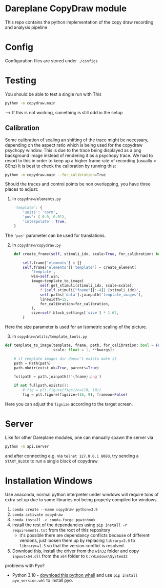 # Dareplane CopyDraw module
This repo contains the python implementation of the copy draw recording and analysis pipeline

# Config
Configuration files are stored under `./configs`

# Testing
You should be able to test a single run with This
```bash
python -m copydraw.main 
```
--> If this is not working, something is still odd in the setup

## Calibration
Some calibration of scaling an shifting of the trace might be necessary, depending on the aspect ratio
which is being used for the copydraw psychopy window. This is due to the trace being displayed as a png background image
instead of rendering it as a psychopy trace. We had to resort to this in order to keep up a higher frame rate of recording (usually > 80hz)
It is best to check the calibration by running this:
```bash
python -m copydraw.main --for_calibration=True
```

Should the traces and control points be non overlapping, you have three places to adjust:
1. in `copydraw/elements.py`
```python
    'template': {
        'units': 'norm',
        'pos': (-0.0, 0.01),
        'interpolate': True,
    }
```
The `'pos'` parameter can be used for translations.

2. in `copydraw/copydraw.py`
```python
    def create_frame(self, stimuli_idx, scale=True, for_calibration: bool = False):

        self.frame['elements'] = {}
        self.frame['elements']['template'] = create_element(
            'template',
            win=self.win,
            image=template_to_image(
                self.get_stimuli(stimuli_idx, scale=scale),
                f'{self.stimuli["fname"][:-4]}_{stimuli_idx}',
                self.paths['data'].joinpath('template_images'),
                linewidth=15,
                for_calibration=for_calibration,
            ),
            size=self.block_settings['size'] * 1.67,
        )
```
Here the size parameter is used for an isometric scaling of the picture.

3. in `copydraw/utils/template_tools.py`
```python
def template_to_image(template, fname, path, for_calibration: bool = False,
                      scale: float = 1, **kwargs):

    # if template images dir doesn't exists make it
    path = Path(path)
    path.mkdir(exist_ok=True, parents=True)

    fullpath = path.joinpath(f'{fname}.png')

    if not fullpath.exists():
        # fig = plt.figure(figsize=(16, 10))
        fig = plt.figure(figsize=(16, 9), frameon=False)
```
Here you can adjust the `figsize` according to the target screen.

# Server
Like for other Dareplane modules, one can manually spawn the server via
```bash
python -m api.server
```
and after connecting e.g. via `telnet 127.0.0.1 8080`, try sending a `START_BLOCK` to run a single block of
copydraw.



# Installation Windows

Use anaconda, normal python interpreter under windows will require tons of extra set up due to some libraries not being properly compiled for windows.
1. `conda create --name copydraw python=3.9`
1. `conda activate copydraw`
1. `conda install -c conda-forge pywinhook`
1. install the rest of the dependancies using `pip install -r requirements.txt` from the root of this repository
    * it's possible there are dependancy conflicts because of different versions, just loosen them up by replacing `library=2.0` to `library>=1.5` so that the version conflict is resolved.
1. Download [this](https://github.com/F-19-F/PyECClevo/tree/master/InpOutBinaries_1501), install the driver from the `win32` folder and copy `inpoutx64.dll`  from the `x64` folder to `C:\Windows\System32`

problems with Pyo?
* Python 3.10 - [download this python whell](https://github.com/CristiFati/Prebuilt-Binaries/blob/985a15d00440b78706f061196149f8f668659bdd/PyO/v1.0.4/pyo-1.0.4-cp310-cp310-win_amd64.whl) and use `pip install pyo_version.whl` to install pyo.
